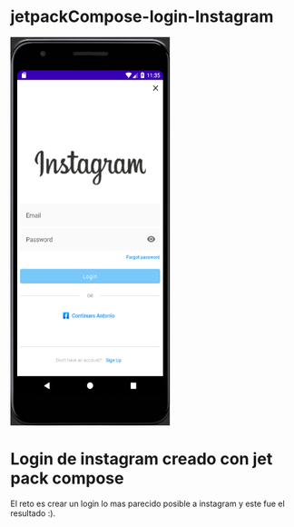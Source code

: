 # jetpackCompose-login-Instagram
![This is an image](https://github.com/aplprogramacion/jetpackCompose-login-Instagram/blob/master/Captura%20de%20pantalla%20(35).png)

# Login de instagram creado con jet pack compose

El reto es crear un login lo mas parecido posible a instagram y este fue el resultado :).
